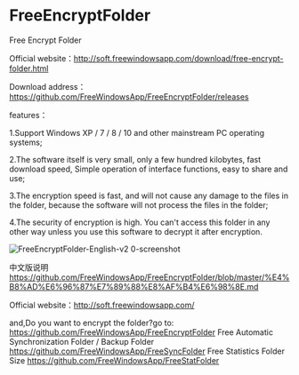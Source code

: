 # FreeEncryptFolder
Free Encrypt Folder

Official website：http://soft.freewindowsapp.com/download/free-encrypt-folder.html

Download address：https://github.com/FreeWindowsApp/FreeEncryptFolder/releases


features：

1.Support Windows XP / 7 / 8 / 10 and other mainstream PC operating systems; 

2.The software itself is very small, only a few hundred kilobytes, fast download speed, Simple operation of interface functions, easy to share and use; 

3.The encryption speed is fast, and will not cause any damage to the files in the folder, because the software will not process the files in the folder; 

4.The security of encryption is high. You can't access this folder in any other way unless you use this software to decrypt it after encryption. 


![FreeEncryptFolder-English-v2 0-screenshot](https://user-images.githubusercontent.com/58068964/70383179-491a1b00-19a4-11ea-89c1-4413f36817c5.png)


中文版说明
https://github.com/FreeWindowsApp/FreeEncryptFolder/blob/master/%E4%B8%AD%E6%96%87%E7%89%88%E8%AF%B4%E6%98%8E.md

Official website：http://soft.freewindowsapp.com/

and,Do you want to encrypt the folder?go to: https://github.com/FreeWindowsApp/FreeEncryptFolder
Free Automatic Synchronization Folder / Backup Folder  https://github.com/FreeWindowsApp/FreeSyncFolder
Free Statistics Folder Size  https://github.com/FreeWindowsApp/FreeStatFolder


